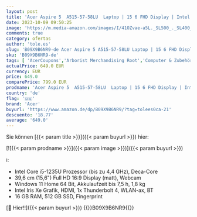 ```yaml
---
layout: post
title: 'Acer Aspire 5  A515-57-58LU  Laptop | 15 6 FHD Display | Intel Core i5-1235U | 16 GB RAM | 512 GB SSD | Intel Iris Xe Graphics | Windows 11 | QWERTZ Tastatur | grau'
date: 2023-10-09 09:50:25
image: 'https://m.media-amazon.com/images/I/41OZvae-a5L._SL500_._SL400_.jpg'
comments: true
category: ofertas
author: 'tole.es'
slug: 'B09X9B6NR9-de Acer Aspire 5 A515-57-58LU Laptop | 15 6 FHD Display |...'
sku: 'B09X9B6NR9-de'
tags: [ 'AcerCoupons','Arborist Merchandising Root','Computer & Zubehör','Laptops','Normale Laptop-Computer','Performance','Self Service','Special Features Stores','a4cbee59-f823-40fe-831a-7de64f655f6f_0','a4cbee59-f823-40fe-831a-7de64f655f6f_2301','a4cbee59-f823-40fe-831a-7de64f655f6f_4801','a4cbee59-f823-40fe-831a-7de64f655f6f_9901','acer','🇩🇪', ]
actualPrice: 649.0 EUR
currency: EUR
price: 649.0
comparePrice: 799.0 EUR
prodname: 'Acer Aspire 5  A515-57-58LU  Laptop | 15 6 FHD Display | Intel Core i5-1235U | 16 GB RAM | 512 GB SSD | Intel Iris Xe Graphics | Windows 11 | QWERTZ Tastatur | grau'
country: 'de'
flag: '🇩🇪'
brand: 'Acer'
buyurl: 'https://www.amazon.de/dp/B09X9B6NR9/?tag=tolees0ca-21'
descuento: '18.77'
average: '649.0'
---
```


Sie können [{{< param title >}}]({{< param buyurl >}}) hier:

[![{{< param prodname >}}]({{< param image >}})]({{< param buyurl >}})

ℹ️:

- Intel Core i5-1235U Prozessor (bis zu 4,4 GHz), Deca-Core
- 39,6 cm (15,6") Full HD 16:9 Display (matt), Webcam
- Windows 11 Home 64 Bit, Akkulaufzeit bis 7,5 h, 1,8 kg
- Intel Iris Xe Grafik, HDMI, 1x Thunderbolt 4, WLAN-ax, BT
- 16 GB RAM, 512 GB SSD, Fingerprint

[🛒 Hier!!]({{< param buyurl >}})
{{<world>}}B09X9B6NR9{{</world>}}
